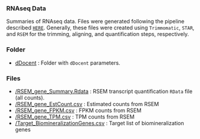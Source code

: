 
### RNAseq Data

Summaries of RNAseq data. Files were generated following the pipeline described [`HERE`](). Generally, these files were created using `Trimmomatic`, `STAR`, and `RSEM` for the trimming, aligning, and quantification steps, respectively.

### Folder

* [dDocent](https://github.com/epigeneticstoocean/AE17_Cvirginica_MolecularResponse/tree/master/data/RNAseq/dDocent) : Folder with `dDocent` parameters.

### Files

* [/RSEM_gene_Summary.Rdata](https://github.com/epigeneticstoocean/AE17_Cvirginica_MolecularResponse/blob/master/data/RNAseq/RSEM_gene_Summary.Rdata) : RSEM transcript quantification `RData` file (all counts).
* [/RSEM_gene_EstCount.csv](https://github.com/epigeneticstoocean/AE17_Cvirginica_MolecularResponse/blob/master/data/RNAseq/RSEM_gene_EstCount.csv) : Estimated counts from RSEM
* [/RSEM_gene_FPKM.csv](https://github.com/epigeneticstoocean/AE17_Cvirginica_MolecularResponse/blob/master/data/RNAseq/RSEM_gene_FPKM.csv) : FPKM counts from RSEM
* [/RSEM_gene_TPM.csv](https://github.com/epigeneticstoocean/AE17_Cvirginica_MolecularResponse/blob/master/data/RNAseq/RSEM_gene_TPM.csv) : TPM counts from RSEM
* [/Target_BiomineralizationGenes.csv](https://github.com/epigeneticstoocean/AE17_Cvirginica_MolecularResponse/blob/master/data/RNAseq/Target_BiomineralizationGenes.csv) : Target list of biomineralization genes
